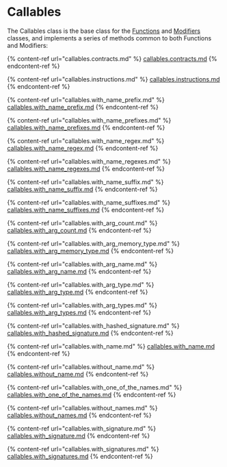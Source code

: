 # Callables

The Callables class is the base class for the [Functions](functions/) and [Modifiers](modifiers/) classes, and implements a series of methods common to both Functions and Modifiers:

{% content-ref url="callables.contracts.md" %}
[callables.contracts.md](callables.contracts.md)
{% endcontent-ref %}

{% content-ref url="callables.instructions.md" %}
[callables.instructions.md](callables.instructions.md)
{% endcontent-ref %}

{% content-ref url="callables.with_name_prefix.md" %}
[callables.with\_name\_prefix.md](callables.with\_name\_prefix.md)
{% endcontent-ref %}

{% content-ref url="callables.with_name_prefixes.md" %}
[callables.with\_name\_prefixes.md](callables.with\_name\_prefixes.md)
{% endcontent-ref %}

{% content-ref url="callables.with_name_regex.md" %}
[callables.with\_name\_regex.md](callables.with\_name\_regex.md)
{% endcontent-ref %}

{% content-ref url="callables.with_name_regexes.md" %}
[callables.with\_name\_regexes.md](callables.with\_name\_regexes.md)
{% endcontent-ref %}

{% content-ref url="callables.with_name_suffix.md" %}
[callables.with\_name\_suffix.md](callables.with\_name\_suffix.md)
{% endcontent-ref %}

{% content-ref url="callables.with_name_suffixes.md" %}
[callables.with\_name\_suffixes.md](callables.with\_name\_suffixes.md)
{% endcontent-ref %}

{% content-ref url="callables.with_arg_count.md" %}
[callables.with\_arg\_count.md](callables.with\_arg\_count.md)
{% endcontent-ref %}

{% content-ref url="callables.with_arg_memory_type.md" %}
[callables.with\_arg\_memory\_type.md](callables.with\_arg\_memory\_type.md)
{% endcontent-ref %}

{% content-ref url="callables.with_arg_name.md" %}
[callables.with\_arg\_name.md](callables.with\_arg\_name.md)
{% endcontent-ref %}

{% content-ref url="callables.with_arg_type.md" %}
[callables.with\_arg\_type.md](callables.with\_arg\_type.md)
{% endcontent-ref %}

{% content-ref url="callables.with_arg_types.md" %}
[callables.with\_arg\_types.md](callables.with\_arg\_types.md)
{% endcontent-ref %}

{% content-ref url="callables.with_hashed_signature.md" %}
[callables.with\_hashed\_signature.md](callables.with\_hashed\_signature.md)
{% endcontent-ref %}

{% content-ref url="callables.with_name.md" %}
[callables.with\_name.md](callables.with\_name.md)
{% endcontent-ref %}

{% content-ref url="callables.without_name.md" %}
[callables.without\_name.md](callables.without\_name.md)
{% endcontent-ref %}

{% content-ref url="callables.with_one_of_the_names.md" %}
[callables.with\_one\_of\_the\_names.md](callables.with\_one\_of\_the\_names.md)
{% endcontent-ref %}

{% content-ref url="callables.without_names.md" %}
[callables.without\_names.md](callables.without\_names.md)
{% endcontent-ref %}

{% content-ref url="callables.with_signature.md" %}
[callables.with\_signature.md](callables.with\_signature.md)
{% endcontent-ref %}

{% content-ref url="callables.with_signatures.md" %}
[callables.with\_signatures.md](callables.with\_signatures.md)
{% endcontent-ref %}
